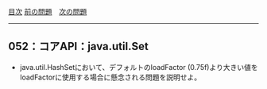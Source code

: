 [目次](../toc.md)
[前の問題](../051/README.md)　[次の問題](../053/README.md)


***
## 052：コアAPI：java.util.Set
* java.util.HashSetにおいて、デフォルトのloadFactor (0.75f)より大きい値をloadFactorに使用する場合に懸念される問題を説明せよ。

